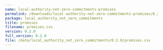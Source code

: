 ```yaml
---
name: local-authority-net-zero-commitments-promises
permalink: /downloads/local-authority-net-zero-commitments-promises/0_2_0
package: local_authority_net_zero_commitments
title: promises
filename: promises.csv
version: 0.2.0
full_version: 0.2.0
file: /data/local_authority_net_zero_commitments/0.2.0/promises.csv
---
```

